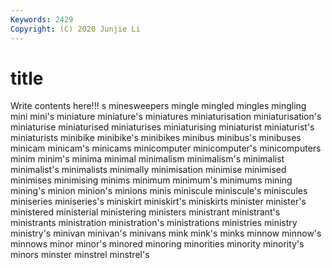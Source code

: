 ```yaml
---
Keywords: 2429
Copyright: (C) 2020 Junjie Li
---
```


# title

Write contents here!!!
s 
minesweepers 
mingle 
mingled 
mingles 
mingling
mini 
mini's 
miniature 
miniature's 
miniatures 
miniaturisation 
miniaturisation's 
miniaturise 
miniaturised 
miniaturises
miniaturising 
miniaturist 
miniaturist's 
miniaturists 
minibike 
minibike's 
minibikes 
minibus 
minibus's 
minibuses
minicam 
minicam's 
minicams 
minicomputer 
minicomputer's 
minicomputers 
minim 
minim's 
minima 
minimal
minimalism 
minimalism's 
minimalist 
minimalist's 
minimalists 
minimally 
minimisation 
minimise 
minimised 
minimises
minimising 
minims 
minimum 
minimum's 
minimums 
mining 
mining's 
minion 
minion's 
minions
minis 
miniscule 
miniscule's 
miniscules 
miniseries 
miniseries's 
miniskirt 
miniskirt's 
miniskirts 
minister
minister's 
ministered 
ministerial 
ministering 
ministers 
ministrant 
ministrant's 
ministrants 
ministration 
ministration's
ministrations 
ministries 
ministry 
ministry's 
minivan 
minivan's 
minivans 
mink 
mink's 
minks
minnow 
minnow's 
minnows 
minor 
minor's 
minored 
minoring 
minorities 
minority 
minority's
minors 
minster 
minstrel 
minstrel's 
